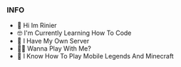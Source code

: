 ### INFO
- 👋 Hi Im Rinier
- 🤓 I'm Currently Learning How To Code
- 💫 I Have My Own Server
- 🤜🤛 Wanna Play With Me? 
- 🙂 I Know How To Play Mobile Legends And Minecraft 

<!--
**RinierMC/RinierMC** is a ✨ _special_ ✨ repository because its `README.md` (this file) appears on your GitHub profile.

Here are some ideas to get you started:

- 🔭 I’m currently working on ...
- 🌱 I’m currently learning ...
- 👯 I’m looking to collaborate on ...
- 🤔 I’m looking for help with ...
- 💬 Ask me about ...
- 📫 How to reach me: ...
- 😄 Pronouns: ...
- ⚡ Fun fact: ...
-->
